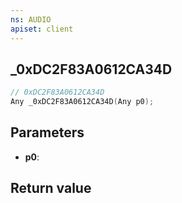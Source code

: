 ```yaml
---
ns: AUDIO
apiset: client
---
```

## _0xDC2F83A0612CA34D

```c
// 0xDC2F83A0612CA34D
Any _0xDC2F83A0612CA34D(Any p0);
```


## Parameters
* **p0**:

## Return value

